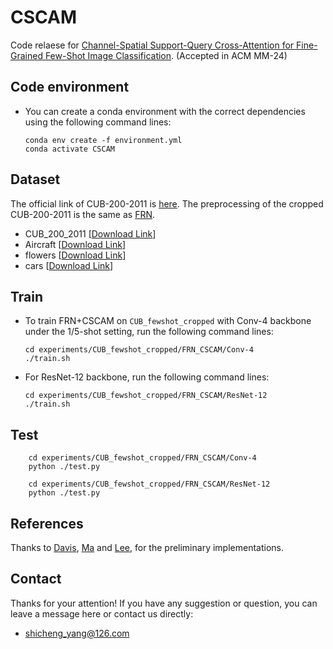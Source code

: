 # CSCAM

Code relaese for [Channel-Spatial Support-Query Cross-Attention for Fine-Grained Few-Shot Image Classification](https://arxiv.org/abs/2211.17161). (Accepted in ACM MM-24)

## Code environment

* You can create a conda environment with the correct dependencies using the following command lines:

  ```shell
  conda env create -f environment.yml
  conda activate CSCAM
  ```

## Dataset

The official link of CUB-200-2011 is [here](http://www.vision.caltech.edu/datasets/cub_200_2011/). The preprocessing of the cropped CUB-200-2011 is the same as [FRN](https://github.com/Tsingularity/FRN). 

- CUB_200_2011 \[[Download Link](https://drive.google.com/file/d/1WxDB3g3U_SrF2sv-DmFYl8LS0p_wAowh/view)\]
- Aircraft \[[Download Link](https://www.robots.ox.ac.uk/~vgg/data/fgvc-aircraft/)\]
- flowers \[[Download Link](https://drive.google.com/file/d/1G4QRcRZ_s57giew6wgnxemwWRDb-3h5P/view)\]
- cars \[[Download Link](https://drive.google.com/file/d/1ImEPQH5gHpSE_Mlq8bRvxxcUXOwdHIeF/view?usp=drive_link)\]


## Train

* To train FRN+CSCAM on `CUB_fewshot_cropped` with Conv-4 backbone under the 1/5-shot setting, run the following command lines:

  ```shell
  cd experiments/CUB_fewshot_cropped/FRN_CSCAM/Conv-4
  ./train.sh
  ```

* For ResNet-12 backbone, run the following command lines:

  ```shell
  cd experiments/CUB_fewshot_cropped/FRN_CSCAM/ResNet-12
  ./train.sh
  ```

## Test

```shell
    cd experiments/CUB_fewshot_cropped/FRN_CSCAM/Conv-4
    python ./test.py
    
    cd experiments/CUB_fewshot_cropped/FRN_CSCAM/ResNet-12
    python ./test.py
```

## References

Thanks to  [Davis](https://github.com/Tsingularity/FRN), [Ma](https://github.com/xmu-xiaoma666/External-Attention-pytorch) and  [Lee](https://github.com/leesb7426/cvpr2022-task-discrepancy-maximization-for-fine-grained-few-shot-classification), for the preliminary implementations.

## Contact

Thanks for your attention!
If you have any suggestion or question, you can leave a message here or contact us directly:

- shicheng_yang@126.com
